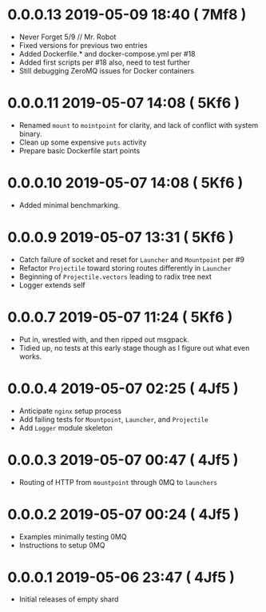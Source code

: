 # 0.0.0.13 2019-05-09 18:40 ( 7Mf8 )

- Never Forget 5/9 // Mr. Robot
- Fixed versions for previous two entries
- Added Dockerfile.* and docker-compose.yml per #18
- Added first scripts per #18 also, need to test further
- Still debugging ZeroMQ issues for Docker containers

# 0.0.0.11 2019-05-07 14:08 ( 5Kf6 )

- Renamed `mount` to `mointpoint` for clarity, and lack of conflict with system binary.
- Clean up some expensive `puts` activity
- Prepare basic Dockerfile start points

# 0.0.0.10 2019-05-07 14:08 ( 5Kf6 )

- Added minimal benchmarking.

# 0.0.0.9 2019-05-07 13:31 ( 5Kf6 )

- Catch failure of socket and reset for `Launcher` and `Mountpoint` per #9
- Refactor `Projectile` toward storing routes differently in `Launcher`
- Beginning of `Projectile.vectors` leading to radix tree next
- Logger extends self

# 0.0.0.7 2019-05-07 11:24 ( 5Kf6 )

- Put in, wrestled with, and then ripped out msgpack.
- Tidied up, no tests at this early stage though as I figure out what even works.

# 0.0.0.4 2019-05-07 02:25 ( 4Jf5 )

- Anticipate `nginx` setup process
- Add failing tests for `Mountpoint`, `Launcher`, and `Projectile`
- Add `Logger` module skeleton

# 0.0.0.3 2019-05-07 00:47 ( 4Jf5 )

- Routing of HTTP from `mountpoint` through 0MQ to `launchers`

# 0.0.0.2 2019-05-07 00:24 ( 4Jf5 )

- Examples minimally testing 0MQ
- Instructions to setup 0MQ

# 0.0.0.1 2019-05-06 23:47 ( 4Jf5 )

- Initial releases of empty shard